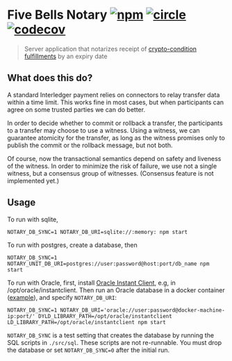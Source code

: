 # Five Bells Notary [![npm][npm-image]][npm-url] [![circle][circle-image]][circle-url] [![codecov][codecov-image]][codecov-url]

[npm-image]: https://img.shields.io/npm/v/five-bells-notary.svg?style=flat
[npm-url]: https://npmjs.org/package/five-bells-connector
[circle-image]: https://circleci.com/gh/interledger/five-bells-notary.svg?style=shield
[circle-url]: https://circleci.com/gh/interledger/five-bells-notary
[codecov-image]: https://codecov.io/gh/interledger/five-bells-notary/branch/master/graph/badge.svg
[codecov-url]: https://codecov.io/gh/interledger/five-bells-notary

> Server application that notarizes receipt of [crypto-condition fulfillments](https://github.com/interledger/five-bells-condition) by an expiry date

## What does this do?

A standard Interledger payment relies on connectors to relay transfer data within a time limit. This works fine in most cases, but when participants can agree on some trusted parties we can do better.

In order to decide whether to commit or rollback a transfer, the participants to a transfer may choose to use a witness. Using a witness, we can guarantee atomicity for the transfer, as long as the witness promises only to publish the commit or the rollback message, but not both.

Of course, now the transactional semantics depend on safety and liveness of the witness. In order to minimize the risk of failure, we use not a single witness, but a consensus group of witnesses. (Consensus feature is not implemented yet.)

## Usage

To run with sqlite,

```
NOTARY_DB_SYNC=1 NOTARY_DB_URI=sqlite://:memory: npm start
```

To run with postgres, create a database, then

```
NOTARY_DB_SYNC=1 NOTARY_UNIT_DB_URI=postgres://user:password@host:port/db_name npm start
```

To run with Oracle, first, install [Oracle Instant Client](http://www.oracle.com/technetwork/database/features/instant-client/index-097480.html), e.g, in /opt/oracle/instantclient. Then run an Oracle database in a docker container ([example](https://github.com/wnameless/docker-oracle-xe-11g)), and specify `NOTARY_DB_URI`:

```
NOTARY_DB_SYNC=1 NOTARY_DB_URI='oracle://user:password@docker-machine-ip:port/' DYLD_LIBRARY_PATH=/opt/oracle/instantclient LD_LIBRARY_PATH=/opt/oracle/instantclient npm start
```

`NOTARY_DB_SYNC` is a test setting that creates the database by running the SQL scripts in `./src/sql`. These scripts are not re-runnable. You must drop the database or set `NOTARY_DB_SYNC=0` after the initial run.

